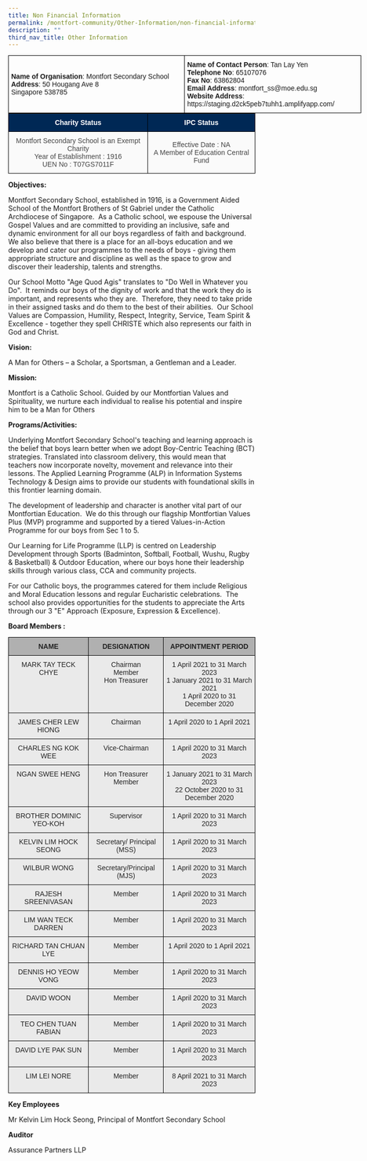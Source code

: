 ```yaml
---
title: Non Financial Information
permalink: /montfort-community/Other-Information/non-financial-information
description: ""
third_nav_title: Other Information
---
```

<table class="tg" style="undefined;table-layout: fixed; width: 720px;"><colgroup> <col style="width: 360px;" /> <col style="width: 360px;" /> </colgroup>
<tbody>
<tr>
<td class="tg-1wig"><strong>Name of Organisation</strong>: <span style="font-weight: normal;">Montfort Secondary School</span><br /><strong>Address</strong>: <span style="font-weight: normal;">50 Hougang Ave 8 </span><br /><span style="font-weight: normal;">Singapore 538785</span></td>
<td class="tg-amwm"><strong>Name of Contact Person</strong>: <span style="font-weight: 400;">Tan Lay Yen</span><br /><strong>Telephone No</strong>: <span style="font-weight: 400;">65107076</span><br /><strong>Fax No</strong>: <span style="font-weight: 400;">63862804</span><br /><strong>Email Address</strong>: <span style="font-weight: 400;">montfort_ss@moe.edu.sg</span><br /><strong>Website Address</strong>: <span style="font-weight: 400;">https://staging.d2ck5peb7tuhh1.amplifyapp.com/</span></td>
</tr>
</tbody>
</table>
<style type="text/css">
.tg  {border-collapse:collapse;border-spacing:0;margin:0px auto;}
.tg td{border-color:black;border-style:solid;border-width:1px;font-family:Arial, sans-serif;font-size:14px;
  overflow:hidden;padding:10px 5px;word-break:normal;}
.tg th{border-color:black;border-style:solid;border-width:1px;font-family:Arial, sans-serif;font-size:14px;
  font-weight:normal;overflow:hidden;padding:10px 5px;word-break:normal;}
.tg .tg-9uia{background-color:#FAFAFA;color:#454545;text-align:center;vertical-align:middle}
.tg .tg-44jn{background-color:#002855;color:#FFF;font-weight:bold;text-align:center;vertical-align:middle}
</style>
<table class="tg">
<tbody>
  <tr>
    <td class="tg-44jn"><span style="color:#FFF;background-color:#002855">Charity Status</span></td>
    <td class="tg-44jn"><span style="color:#FFF;background-color:#002855">IPC Status</span><br></td>
  </tr>
  <tr>
    <td class="tg-9uia"><span style="color:#454545;background-color:transparent">Montfort Secondary School is an Exempt Charity</span><br><span style="color:#454545;background-color:transparent">Year of Establishment : 1916</span><br><span style="color:#454545;background-color:transparent">UEN No : T07GS7011F </span><br></td>
    <td class="tg-9uia"><span style="color:#454545;background-color:transparent">Effective Date : NA</span><br><span style="color:#454545;background-color:transparent">A Member of Education Central Fund </span></td>
  </tr>
</tbody>
</table>

**Objectives:** 

  

Montfort Secondary School, established in 1916, is a Government Aided School of the Montfort Brothers of St Gabriel under the Catholic Archdiocese of Singapore.  As a Catholic school, we espouse the Universal Gospel Values and are committed to providing an inclusive, safe and dynamic environment for all our boys regardless of faith and background.  We also believe that there is a place for an all-boys education and we develop and cater our programmes to the needs of boys - giving them appropriate structure and discipline as well as the space to grow and discover their leadership, talents and strengths.

  

Our School Motto "Age Quod Agis" translates to "Do Well in Whatever you Do".  It reminds our boys of the dignity of work and that the work they do is important, and represents who they are.  Therefore, they need to take pride in their assigned tasks and do them to the best of their abilities.  Our School Values are Compassion, Humility, Respect, Integrity, Service, Team Spirit & Excellence - together they spell CHRISTE which also represents our faith in God and Christ.

  

**Vision:**

A Man for Others – a Scholar, a Sportsman, a Gentleman and a Leader.

  

**Mission:**

Montfort is a Catholic School. Guided by our Montfortian Values and Spirituality, we nurture each individual to realise his potential and inspire him to be a Man for Others

  

**Programs/Activities:** 

  

Underlying Montfort Secondary School's teaching and learning approach is the belief that boys learn better when we adopt Boy-Centric Teaching (BCT) strategies. Translated into classroom delivery, this would mean that teachers now incorporate novelty, movement and relevance into their lessons. The Applied Learning Programme (ALP) in Information Systems Technology & Design aims to provide our students with foundational skills in this frontier learning domain. 

  

The development of leadership and character is another vital part of our Montfortian Education.  We do this through our flagship Montfortian Values Plus (MVP) programme and supported by a tiered Values-in-Action Programme for our boys from Sec 1 to 5. 

  

Our Learning for Life Programme (LLP) is centred on Leadership Development through Sports (Badminton, Softball, Football, Wushu, Rugby & Basketball) & Outdoor Education, where our boys hone their leadership skills through various class, CCA and community projects. 

  

For our Catholic boys, the programmes catered for them include Religious and Moral Education lessons and regular Eucharistic celebrations.  The school also provides opportunities for the students to appreciate the Arts through our 3 "E" Approach (Exposure, Expression & Excellence).

**Board Members :**

<style type="text/css">
.tg  {border-collapse:collapse;border-spacing:0;margin:0px auto;}
.tg td{border-color:black;border-style:solid;border-width:1px;font-family:Arial, sans-serif;font-size:14px;
  overflow:hidden;padding:10px 5px;word-break:normal;}
.tg th{border-color:black;border-style:solid;border-width:1px;font-family:Arial, sans-serif;font-size:14px;
  font-weight:normal;overflow:hidden;padding:10px 5px;word-break:normal;}
.tg .tg-ii8k{background-color:#EAEAEA;color:#222;text-align:center;vertical-align:top}
.tg .tg-dwlh{background-color:#B0B0B0;color:#222;font-weight:bold;text-align:center;vertical-align:middle}
</style>
<table class="tg">
<tbody>
  <tr>
    <td class="tg-dwlh"><span style="color:#222;background-color:#B0B0B0">NAME</span></td>
    <td class="tg-dwlh"><span style="color:#222;background-color:#B0B0B0">DESIGNATION</span></td>
    <td class="tg-dwlh"><span style="color:#222;background-color:#B0B0B0">APPOINTMENT PERIOD</span></td>
  </tr>
  <tr>
    <td class="tg-ii8k"><span style="font-weight:400">MARK TAY TECK CHYE</span><br></td>
    <td class="tg-ii8k"><span style="font-weight:normal">Chairman</span><br><span style="font-weight:normal">Member</span><br><span style="font-weight:normal">Hon Treasurer</span></td>
    <td class="tg-ii8k"><span style="font-weight:normal">1 April 2021 to 31 March 2023</span><br><span style="font-weight:normal">1 January 2021 to 31 March 2021</span><br><span style="font-weight:normal">1 April 2020 to 31 December 2020</span></td>
  </tr>
  <tr>
    <td class="tg-ii8k"><span style="font-weight:400">JAMES CHER LEW HIONG</span></td>
    <td class="tg-ii8k"><span style="font-weight:normal">Chairman</span></td>
    <td class="tg-ii8k"><span style="font-weight:400">1 April 2020 to 1 April 2021</span></td>
  </tr>
  <tr>
    <td class="tg-ii8k"><span style="font-weight:normal">CHARLES NG KOK WEE  </span></td>
    <td class="tg-ii8k"><span style="font-weight:normal">Vice-Chairman </span></td>
    <td class="tg-ii8k"><span style="font-weight:400">1 April 2020 to 31 March 2023</span><span style="font-weight:normal"> </span></td>
  </tr>
  <tr>
    <td class="tg-ii8k"><span style="font-weight:normal">NGAN SWEE HENG </span></td>
    <td class="tg-ii8k"><span style="font-weight:normal">Hon Treasurer</span><br><span style="font-weight:normal">Member </span></td>
    <td class="tg-ii8k"><span style="font-weight:400">1 January 2021 to 31 March 2023</span><span style="font-weight:normal"> </span><br><span style="font-weight:400">22 October 2020 to 31 December 2020</span></td>
  </tr>
  <tr>
    <td class="tg-ii8k"><span style="font-weight:normal">BROTHER DOMINIC YEO-KOH </span></td>
    <td class="tg-ii8k"><span style="font-weight:normal">Supervisor </span></td>
    <td class="tg-ii8k"><span style="font-weight:400">1 April 2020 to 31 March 2023</span><span style="color:#222;background-color:#EAEAEA"> </span></td>
  </tr>
  <tr>
    <td class="tg-ii8k"><span style="font-weight:normal">KELVIN LIM HOCK SEONG  </span></td>
    <td class="tg-ii8k"><span style="font-weight:normal">Secretary/ Principal (MSS) </span></td>
    <td class="tg-ii8k"><span style="font-weight:normal">1 April 2020 to 31 March 2023  </span></td>
  </tr>
  <tr>
    <td class="tg-ii8k"><span style="font-weight:normal">WILBUR WONG   </span></td>
    <td class="tg-ii8k"><span style="font-weight:normal">Secretary/Principal (MJS) </span></td>
    <td class="tg-ii8k"><span style="font-weight:normal">1 April 2020 to 31 March 2023  </span></td>
  </tr>
  <tr>
    <td class="tg-ii8k"><span style="font-weight:normal">RAJESH  SREENIVASAN </span></td>
    <td class="tg-ii8k"><span style="font-weight:normal">Member </span></td>
    <td class="tg-ii8k"><span style="font-weight:normal">1 April 2020 to 31 March 2023  </span></td>
  </tr>
  <tr>
    <td class="tg-ii8k"><span style="font-weight:normal">LIM WAN TECK DARREN  </span></td>
    <td class="tg-ii8k"><span style="font-weight:normal">Member  </span></td>
    <td class="tg-ii8k"><span style="font-weight:normal">1 April 2020 to 31 March 2023  </span></td>
  </tr>
  <tr>
    <td class="tg-ii8k"><span style="font-weight:normal"> RICHARD TAN CHUAN LYE</span></td>
    <td class="tg-ii8k"><span style="font-weight:normal">Member  </span></td>
    <td class="tg-ii8k"><span style="font-weight:400">1 April 2020 to 1 April 2021</span><span style="font-weight:normal"> </span></td>
  </tr>
  <tr>
    <td class="tg-ii8k"><span style="font-weight:normal">DENNIS HO YEOW VONG  </span></td>
    <td class="tg-ii8k"><span style="font-weight:normal">Member  </span></td>
    <td class="tg-ii8k"><span style="font-weight:normal">1 April 2020 to 31 March 2023  </span></td>
  </tr>
  <tr>
    <td class="tg-ii8k"><span style="font-weight:normal">DAVID WOON  </span></td>
    <td class="tg-ii8k"><span style="font-weight:normal">Member  </span></td>
    <td class="tg-ii8k"><span style="font-weight:normal">1 April 2020 to 31 March 2023  </span></td>
  </tr>
  <tr>
    <td class="tg-ii8k"><span style="font-weight:normal">TEO CHEN TUAN FABIAN  </span></td>
    <td class="tg-ii8k"><span style="font-weight:normal">Member  </span></td>
    <td class="tg-ii8k"><span style="font-weight:normal">1 April 2020 to 31 March 2023  </span></td>
  </tr>
  <tr>
    <td class="tg-ii8k"><span style="font-weight:normal">DAVID LYE PAK SUN  </span></td>
    <td class="tg-ii8k"><span style="font-weight:normal"> Member </span></td>
    <td class="tg-ii8k"><span style="font-weight:normal">1 April 2020 to 31 March 2023  </span></td>
  </tr>
  <tr>
    <td class="tg-ii8k"><span style="font-weight:normal">LIM LEI NORE </span></td>
    <td class="tg-ii8k"><span style="font-weight:normal">Member  </span></td>
    <td class="tg-ii8k"><span style="font-weight:normal">8 April 2021 to 31 March 2023 </span></td>
  </tr>
</tbody>
</table>

**Key Employees** 

Mr Kelvin Lim Hock Seong, Principal of Montfort Secondary School  

  

**Auditor**

Assurance Partners LLP